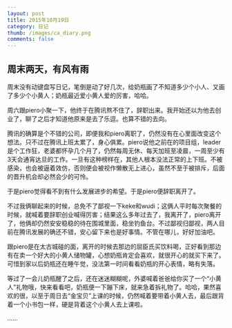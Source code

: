 ```yaml
---
layout: post
title: 2015年10月19日
category: 日记
thumb: /images/ca_diary.png
comments: false
---
```


## 周末两天，有风有雨

周末没有动键盘写日记，笔倒是动了好几次，给奶瓶画了不知道多少个小人、又画了多少个小黄人；奶瓶最近爱小黄人爱的厉害，哈哈。

周六跟piero小聚一下，他终于在腾讯熬不住了，辞职出来。我开始还以为他去创业了，聊了之后才知道他原来是去了乐逗。也算不错的去向。

腾讯的确算是个不错的公司，即便我和piero离职了，仍然没有在心里面改变这个想法。只不过在腾讯上班太累了，身心俱累。piero说他之前在的项目组，leader是个工作狂，老婆都怀孕几个月了，仍然每周无休、每天加班至凌晨，一周至少有3天会通宵达旦的工作。一旦有这种榜样在，其他人根本没法正常的上下班。不被感染，也会被逼着效仿，否则便会被视作懒散无上进心，虽然不至于被排斥，后面的晋升机会却必然会少的可怜。

于是piero觉得看不到有什么发展进步的希望。于是piero便辞职离开了。

不过我俩聊起来的时候，总免不了鄙视一下keke和wudi；这俩人平时每次聚餐的时候，就喊着要辞职创业喊得厉害；结果这么多年过去了，我离开了，piero离开了，他俩却仍然安安稳稳的待在围城里面，稳坐钓鱼台。不过鄙视归鄙视，两人目前在腾讯发展的确还不错，安心留下来也是好事情。不管在哪儿，好好加油吧。

跟piero是在太古城碰的面，离开的时候去那边的屈臣氏买饮料喝，正好看到那边有在卖一个好大的小黄人储物罐，心想奶瓶肯定会喜欢，就很开心的就买下来了。可惜到家以后奶瓶还在睡午觉，没法第一时间看看奶瓶的开心表情，略有失落。

等过了一会儿奶瓶醒了之后，还在迷迷糊糊呢，外婆喊着爸爸给你买了一个“小黄人”礼物哦，快来看看吧，奶瓶便一下蹦下床，就来急着拆礼物了。哈哈，果然喜欢的很，以至于周日去“金宝贝”上课的时候，仍然喊着要带着小黄人去，最后跟背着一个小书包一样，硬是背着这个小黄人去上课啦。

……

